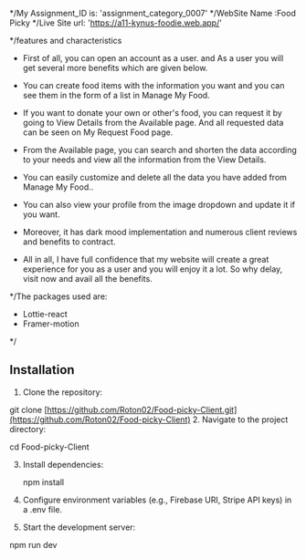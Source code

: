 */My Assignment_ID is: 'assignment_category_0007'
*/WebSite Name :Food Picky
*/Live Site url: 'https://a11-kynus-foodie.web.app/'

*/features and characteristics
* First of all, you can open an account as a user. and As a user you will get several more benefits which are given below.

* You can create food items with the information you want and you can see them in the form of a list in Manage My Food.

* If you want to donate your own or other's food, you can request it by going to View Details from the Available page. And all requested data can be seen on My Request Food page.

* From the Available page, you can search and shorten the data according to your needs and view all the information from the View Details.

* You can easily customize and delete all the data you have added from Manage My Food..

* You can also view your profile from the image dropdown and update it if you want.

* Moreover, it has dark mood implementation and numerous client reviews and benefits to contract.

* All in all, I have full confidence that my website will create a great experience for you as a user and you will enjoy it a lot. So why delay, visit now and avail all the benefits. 

*/The packages used are:
*   Lottie-react
*   Framer-motion

*/
## Installation

1. Clone the repository:

git clone [https://github.com/Roton02/Food-picky-Client.git](https://github.com/Roton02/Food-picky-Client)
2. Navigate to the project directory:
   
   cd Food-picky-Client
   
3. Install dependencies:
   
   npm install
   
4. Configure environment variables (e.g., Firebase URI, Stripe API keys) in a .env file.
5. Start the development server:

npm run dev
